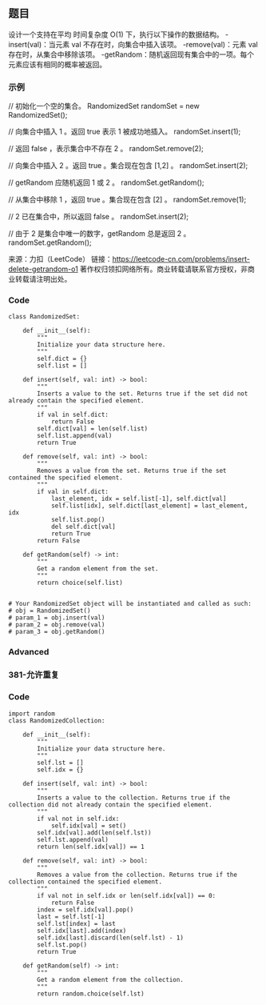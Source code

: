 
## 题目
设计一个支持在平均 时间复杂度 O(1) 下，执行以下操作的数据结构。
-insert(val)：当元素 val 不存在时，向集合中插入该项。
-remove(val)：元素 val 存在时，从集合中移除该项。
-getRandom：随机返回现有集合中的一项。每个元素应该有相同的概率被返回。

### 示例
// 初始化一个空的集合。
RandomizedSet randomSet = new RandomizedSet();

// 向集合中插入 1 。返回 true 表示 1 被成功地插入。
randomSet.insert(1);

// 返回 false ，表示集合中不存在 2 。
randomSet.remove(2);

// 向集合中插入 2 。返回 true 。集合现在包含 [1,2] 。
randomSet.insert(2);

// getRandom 应随机返回 1 或 2 。
randomSet.getRandom();

// 从集合中移除 1 ，返回 true 。集合现在包含 [2] 。
randomSet.remove(1);

// 2 已在集合中，所以返回 false 。
randomSet.insert(2);

// 由于 2 是集合中唯一的数字，getRandom 总是返回 2 。
randomSet.getRandom();

来源：力扣（LeetCode）
链接：https://leetcode-cn.com/problems/insert-delete-getrandom-o1
著作权归领扣网络所有。商业转载请联系官方授权，非商业转载请注明出处。

### Code
```
class RandomizedSet:

    def __init__(self):
        """
        Initialize your data structure here.
        """
        self.dict = {}
        self.list = []

    def insert(self, val: int) -> bool:
        """
        Inserts a value to the set. Returns true if the set did not already contain the specified element.
        """
        if val in self.dict:
            return False
        self.dict[val] = len(self.list)
        self.list.append(val)
        return True

    def remove(self, val: int) -> bool:
        """
        Removes a value from the set. Returns true if the set contained the specified element.
        """
        if val in self.dict:
            last_element, idx = self.list[-1], self.dict[val]
            self.list[idx], self.dict[last_element] = last_element, idx
            self.list.pop()
            del self.dict[val]
            return True
        return False

    def getRandom(self) -> int:
        """
        Get a random element from the set.
        """
        return choice(self.list)


# Your RandomizedSet object will be instantiated and called as such:
# obj = RandomizedSet()
# param_1 = obj.insert(val)
# param_2 = obj.remove(val)
# param_3 = obj.getRandom()
```
### Advanced
### 381-允许重复

### Code
```
import random
class RandomizedCollection:

    def __init__(self):
        """
        Initialize your data structure here.
        """
        self.lst = []
        self.idx = {}

    def insert(self, val: int) -> bool:
        """
        Inserts a value to the collection. Returns true if the collection did not already contain the specified element.
        """
        if val not in self.idx:
            self.idx[val] = set()
        self.idx[val].add(len(self.lst))
        self.lst.append(val)
        return len(self.idx[val]) == 1

    def remove(self, val: int) -> bool:
        """
        Removes a value from the collection. Returns true if the collection contained the specified element.
        """
        if val not in self.idx or len(self.idx[val]) == 0:
            return False
        index = self.idx[val].pop()
        last = self.lst[-1]
        self.lst[index] = last
        self.idx[last].add(index)
        self.idx[last].discard(len(self.lst) - 1)
        self.lst.pop()
        return True

    def getRandom(self) -> int:
        """
        Get a random element from the collection.
        """
        return random.choice(self.lst)
```

